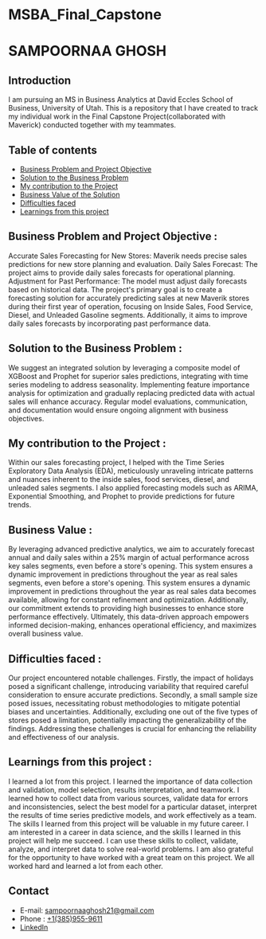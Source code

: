# MSBA_Final_Capstone
# SAMPOORNAA GHOSH

## Introduction 
I am pursuing an MS in Business Analytics at David Eccles School of Business, University of Utah.
This is a repository that I have created to track my individual work in the Final Capstone Project(collaborated with Maverick) conducted together with my teammates.

## Table of contents
- [Business Problem and Project Objective](#Business-Problem-and-Project-Objective)
- [Solution to the Business Problem](#Solution-to-the-Business-Problem)
- [My contribution to the Project](#My-contribution-to-the-Project)
- [Business Value of the Solution](#Business-Value-of-the-Solution)
- [Difficulties faced](#Difficulties-faced)
- [Learnings from this project](#Learnings-from-this-project)

## Business Problem and Project Objective :
Accurate Sales Forecasting for New Stores: Maverik needs precise sales predictions for new store planning and evaluation. Daily Sales Forecast: The project aims to provide daily sales forecasts for operational planning. Adjustment for Past Performance: The model must adjust daily forecasts based on historical data.
The project's primary goal is to create a forecasting solution for accurately predicting sales at new Maverik stores during their first year of operation, focusing on Inside Sales, Food Service, Diesel, and Unleaded Gasoline segments. Additionally, it aims to improve daily sales forecasts by incorporating past performance data.

## Solution to the Business Problem : 
We suggest an integrated solution by leveraging a composite model of XGBoost and Prophet for superior sales predictions, integrating with time series modeling to address seasonality. Implementing feature importance analysis for optimization and gradually replacing predicted data with actual sales will enhance accuracy. Regular model evaluations, communication, and documentation would ensure ongoing alignment with business objectives.

## My contribution to the Project :
Within our sales forecasting project, I helped with the Time Series Exploratory Data Analysis (EDA), meticulously unraveling intricate patterns and nuances inherent to the inside sales, food services, diesel, and unleaded sales segments. I also applied forecasting models such as ARIMA, Exponential Smoothing, and Prophet to provide predictions for future trends.

## Business Value :
By leveraging advanced predictive analytics, we aim to accurately forecast annual and daily sales within a 25% margin of actual performance across key sales segments, even before a store's opening. This system ensures a dynamic improvement in predictions throughout the year as real sales segments, even before a store's opening. This system ensures a dynamic improvement in predictions throughout the year as real sales data becomes available, allowing for constant refinement and optimization. Additionally, our commitment extends to providing high businesses to enhance store performance effectively. Ultimately, this data-driven approach empowers informed decision-making, enhances operational efficiency, and maximizes overall business value.

## Difficulties faced : 
Our project encountered notable challenges. Firstly, the impact of holidays posed a significant challenge, introducing variability that required careful consideration to ensure accurate predictions. Secondly, a small sample size posed issues, necessitating robust methodologies to mitigate potential biases and uncertainties. Additionally, excluding one out of the five types of stores posed a limitation, potentially impacting the generalizability of the findings. Addressing these challenges is crucial for enhancing the reliability and effectiveness of our analysis. 

## Learnings from this project : 
I learned a lot from this project. I learned the importance of data collection and validation, model selection, results interpretation, and teamwork. I learned how to collect data from various sources, validate data for errors and inconsistencies, select the best model for a particular dataset, interpret the results of time series predictive models, and work effectively as a team. 
The skills I learned from this project will be valuable in my future career. I am interested in a career in data science, and the skills I learned in this project will help me succeed. I can use these skills to collect, validate, analyze, and interpret data to solve real-world problems. I am also grateful for the opportunity to have worked with a great team on this project. We all worked hard and learned a lot from each other.

## Contact
- E-mail: sampoornaaghosh21@gmail.com
- Phone : [+1(385)955-9611](#+1(385)955-9611)
- [LinkedIn](https://www.linkedin.com/in/sampoornaa-ghosh/)
